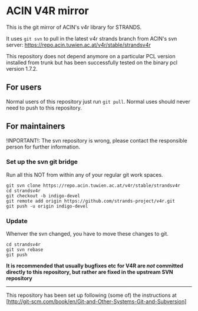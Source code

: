 # ACIN V4R mirror

This is the git mirror of ACIN's v4r library for STRANDS.

It uses `git svn` to pull in the latest v4r strands branch from ACIN's svn server:
https://repo.acin.tuwien.ac.at/v4r/stable/strandsv4r

This repository does not depend anymore on a particular PCL version installed from trunk but has been successfully tested on the binary pcl version 1.7.2.

## For users

Normal users of this repository just run `git pull`.
Normal uses should never need to push to this repository.


## For maintainers

!INPORTANT!: The svn repository is wrong, please contact the responsible person for further information.

### Set up the svn git bridge
Run all this NOT from within any of your regular git work spaces.

    git svn clone https://repo.acin.tuwien.ac.at/v4r/stable/strandsv4r
    cd strandsv4r
    git checkout -b indigo-devel
    git remote add origin https://github.com/strands-project/v4r.git
    git push -u origin indigo-devel

### Update
Whenver the svn changed, you have to move these changes to git.

    cd strandsv4r
    git svn rebase
    git push

**It is recommended that usually bugfixes etc for V4R are *not* committed directly to this repository, but rather are fixed in the upstream SVN repository**

---

This repository has been set up following (some of) the instructions at [http://git-scm.com/book/en/Git-and-Other-Systems-Git-and-Subversion]
